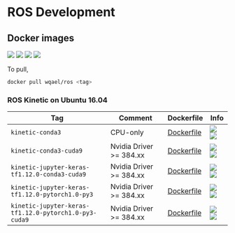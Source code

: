 # ROS Development

## Docker images

![](https://img.shields.io/docker/automated/wqael/ros.svg)
![](https://img.shields.io/docker/build/wqael/ros.svg)
![](https://img.shields.io/docker/pulls/wqael/ros.svg)
![](https://img.shields.io/docker/stars/wqael/ros.svg)

To pull,

```sh
docker pull wqael/ros <tag>
```

### ROS Kinetic on Ubuntu 16.04

| Tag   | Comment | Dockerfile | Info  |
| ----- | ------- | ---------- | ----  |
| `kinetic-conda3` | CPU-only | [Dockerfile](kinetic-conda3/Dockerfile) | [![](https://images.microbadger.com/badges/image/wqael/ros:kinetic-conda3.svg) ![](https://images.microbadger.com/badges/commit/wqael/ros:kinetic-conda3.svg)](https://microbadger.com/images/wqael/ros:kinetic-conda3) |
| `kinetic-conda3-cuda9` | Nvidia Driver >= 384.xx | [Dockerfile](kinetic-conda3-cuda9/Dockerfile) | [![](https://images.microbadger.com/badges/image/wqael/ros:kinetic-conda3-cuda9.svg) ![](https://images.microbadger.com/badges/commit/wqael/ros:kinetic-conda3-cuda9.svg)](https://microbadger.com/images/wqael/ros:kinetic-conda3-cuda9) |
| `kinetic-jupyter-keras-tf1.12.0-conda3-cuda9` | Nvidia Driver >= 384.xx | [Dockerfile](kinetic-jupyter-keras-tf1.12.0-conda3-cuda9/Dockerfile) | [![](https://images.microbadger.com/badges/image/wqael/ros:kinetic-jupyter-keras-tf1.12.0-conda3-cuda9.svg) ![](https://images.microbadger.com/badges/commit/wqael/ros:kinetic-jupyter-keras-tf1.12.0-conda3-cuda9.svg)](https://microbadger.com/images/wqael/ros:kinetic-jupyter-keras-tf1.12.0-conda3-cuda9) |
| `kinetic-jupyter-keras-tf1.12.0-pytorch1.0-py3` | Nvidia Driver >= 384.xx | [Dockerfile](kinetic-jupyter-keras-tf1.12.0-pytorch1.0-py3/Dockerfile) | [![](https://images.microbadger.com/badges/image/wqael/ros:kinetic-jupyter-keras-tf1.12.0-pytorch1.0-py3.svg) ![](https://images.microbadger.com/badges/commit/wqael/ros:kinetic-jupyter-keras-tf1.12.0-pytorch1.0-py3.svg)](https://microbadger.com/images/wqael/ros:kinetic-jupyter-keras-tf1.12.0-pytorch1.0-py3) |
| `kinetic-jupyter-keras-tf1.12.0-pytorch1.0-py3-cuda9` | Nvidia Driver >= 384.xx | [Dockerfile](kinetic-jupyter-keras-tf1.12.0-pytorch1.0-py3-cuda9/Dockerfile) | [![](https://images.microbadger.com/badges/image/wqael/ros:kinetic-jupyter-keras-tf1.12.0-pytorch1.0-py3-cuda9.svg) ![](https://images.microbadger.com/badges/commit/wqael/ros:kinetic-jupyter-keras-tf1.12.0-pytorch1.0-py3-cuda9.svg)](https://microbadger.com/images/wqael/ros:kinetic-jupyter-keras-tf1.12.0-pytorch1.0-py3-cuda9) |
